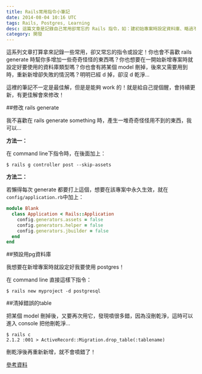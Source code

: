 ```yaml
---
title: Rails常用指令小筆記
date: 2014-08-04 10:16 UTC
tags: Rails, Postgres, Learning
desc: 這篇文章是記錄自己常用卻常忘的 Rails 指令，如：建初始專案時設定資料庫、略過不需要的 template、進 rails console 刪掉錯誤的 table。
category: 開發
---
```


這系列文章打算拿來記錄一些常用，卻又常忘的指令或設定！你也會不喜歡 rails generate 時幫你多增加一些奇奇怪怪的東西嗎？你也想要在一開始新增專案時就設定好要使用的資料庫類型嗎？你也會有將某個 model 刪掉，後來又需要用到時，重新新增卻失敗的情況嗎？明明已經 d 掉，卻沒 d 乾淨...

這裡的筆記不一定是最佳解，但是是能夠 work 的！就是給自己提個醒，會持續更新，有更佳解會來修改！

##修改 rails generate

我不喜歡在 rails generate something 時，產生一堆奇奇怪怪用不到的東西，我可以...

**方法一：**

在 command line下指令時，在後面加上：

~~~shell
$ rails g controller post --skip-assets
~~~

**方法二：**

若懶得每次 generate 都要打上這個，想要在該專案中永久生效，就在`config/application.rb`中加上：

~~~ruby
module Blank
  class Application < Rails::Application
    config.generators.assets = false
    config.generators.helper = false
    config.generators.jbuilder = false
  end
end
~~~


##預設用pg資料庫

我想要在新增專案時就設定好我要使用 postgres！

在 command line 直接這樣下指令：

~~~shell
$ rails new myproject -d postgresql
~~~


##清掉錯誤的table

把某個 model 刪掉後，又要再次用它，發現噴很多錯，因為沒刪乾淨，這時可以進入 console 把他刪乾淨...

~~~shell
$ rails c
2.1.2 :001 > ActiveRecord::Migration.drop_table(:tablename)
~~~

刪乾淨後再重新新增，就不會噴錯了！

[參考資料](http://stackoverflow.com/questions/4020131/rails-db-migration-how-to-drop-a-table)
